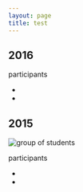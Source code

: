 ```yaml
---
layout: page
title: test
---
```


## 2016

participants

*
*

## 2015

![group of students](http://nsarchive.swarthmore.edu/img/summer_research15.jpg)

participants

*
*